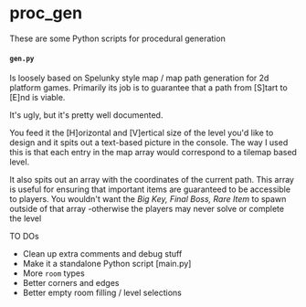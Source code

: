 # proc_gen


These are some Python scripts for procedural generation

#### `gen.py` 
Is loosely based on Spelunky style map / map path generation for 2d platform games. Primarily its job is to guarantee that a path from [S]tart to [E]nd is viable. 

It's ugly, but it's pretty well documented.

You feed it the [H]orizontal and [V]ertical size of the level you'd like to design and it spits out a text-based picture in the console. The way I used this is that each entry in the map array would correspond to a tilemap based level. 

It also spits out an array with the coordinates of the current path. This array is useful for ensuring that important items are guaranteed to be accessible to players. You wouldn't want the *Big Key, Final Boss, Rare Item* to spawn outside of that array -otherwise the players may never solve or complete the level  

TO DOs

- Clean up extra comments and debug stuff
- Make it a standalone Python script [main.py]
- More `room` types
- Better corners and edges
- Better empty room filling / level selections
